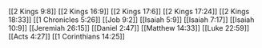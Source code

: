 [[2 Kings 9:8]]
[[2 Kings 16:9]]
[[2 Kings 17:6]]
[[2 Kings 17:24]]
[[2 Kings 18:33]]
[[1 Chronicles 5:26]]
[[Job 9:2]]
[[Isaiah 5:9]]
[[Isaiah 7:17]]
[[Isaiah 10:9]]
[[Jeremiah 26:15]]
[[Daniel 2:47]]
[[Matthew 14:33]]
[[Luke 22:59]]
[[Acts 4:27]]
[[1 Corinthians 14:25]]
